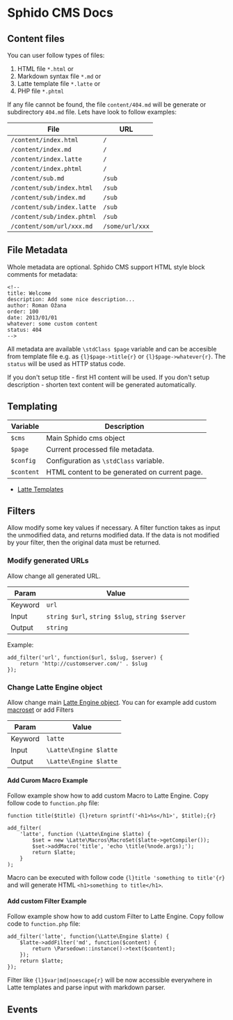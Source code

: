<!--
id: docs
title: Sphido CMS Docs
menu: Docs
order: 4
-->

# Sphido CMS Docs

## Content files

You can user follow types of files:

1. HTML file `*.html` or
2. Markdown syntax file `*.md` or
3. Latte template file `*.latte` or
4. PHP file `*.phtml`

If any file cannot be found, the file `content/404.md` will be generate or subdirectory `404.md` file. Lets have look to follow examples:

| File                       | URL 
|----------------------------|-------
| `/content/index.html`      | `/`
| `/content/index.md`        | `/`
| `/content/index.latte`     | `/`
| `/content/index.phtml`     | `/`
| `/content/sub.md`          | `/sub`
| `/content/sub/index.html`  | `/sub`
| `/content/sub/index.md`    | `/sub`
| `/content/sub/index.latte` | `/sub`
| `/content/sub/index.phtml` | `/sub`
| `/content/som/url/xxx.md`  | `/some/url/xxx`


## File Metadata

Whole metadata are optional. Sphido CMS support HTML style block comments for metadata: 

    <!--
    title: Welcome
    description: Add some nice description...
    author: Roman Ožana
    order: 100
    date: 2013/01/01
    whatever: some custom content
    status: 404
    -->

All metadata are available `\stdClass $page` variable and can be accesible from template file e.g. as `{l}$page->title{r}` or `{l}$page->whatever{r}`.
The `status` will be used as HTTP status code.

If you don't setup title - first H1 content will be used. If you don't setup description - shorten text content will be generated automatically.

## Templating
| Variable       | Description
|----------------|-------------
| `$cms`         | Main Sphido cms object
| `$page`        | Current processed file metadata.
| `$config`      | Configuration as `\stdClass` variable.
| `$content`     | HTML content to be generated on current page.

- [Latte Templates](http://latte.nette.org/)


## Filters

Allow modify some key values if necessary. A filter function takes as input the unmodified data,
and returns modified data. If the data is not modified by your filter, then the original data must be returned.

### Modify generated URLs

Allow change all generated URL.

| Param   | Value
|---------|-------
| Keyword | `url`
| Input   | `string $url`, `string $slug`, `string $server`
| Output  | `string`

Example:

	add_filter('url', function($url, $slug, $server) {
		return 'http://customserver.com/' . $slug
	});
	
### Change Latte Engine object

Allow change main [Latte Engine object](https://github.com/nette/latte/blob/master/src/Latte/Engine.php). You can for 
example add custom [macroset](https://github.com/nette/latte/blob/master/src/Latte/Macros/MacroSet.php) or add Filters

| Param   | Value
|---------|-------
| Keyword | `latte`
| Input   | `\Latte\Engine $latte`
| Output  | `\Latte\Engine $latte` 

#### Add Curom Macro Example

Follow example show how to add custom Macro to Latte Engine. Copy follow code to `function.php` file:

	function title($title) {l}return sprintf('<h1>%s</h1>', $title);{r}
	
	add_filter(
		'latte', function (\Latte\Engine $latte) {
			$set = new \Latte\Macros\MacroSet($latte->getCompiler());
			$set->addMacro('title', 'echo \title(%node.args);');
			return $latte;
		}
	);

Macro can be executed with follow code `{l}title 'something to title'{r}` and will generate HTML `<h1>something to title</h1>`.

#### Add custom Filter Example

Follow example show how to add custom Filter to Latte Engine. Copy follow code to `function.php` file:

	add_filter('latte', function(\Latte\Engine $latte) {
		$latte->addFilter('md', function($content) {
			return \Parsedown::instance()->text($content);
		});
		return $latte;
	});

Filter like `{l}$var|md|noescape{r}` will be now accessible everywhere in Latte templates and parse input with markdown parser.

## Events